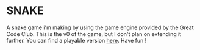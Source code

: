 # SNAKE

A snake game i'm making by using the game engine provided by the Great Code Club.
This is the v0 of the game, but I don't plan on extending it further. You can find a playable version [here](http://anthonyray.github.io/snake/game.html). Have fun ! 

